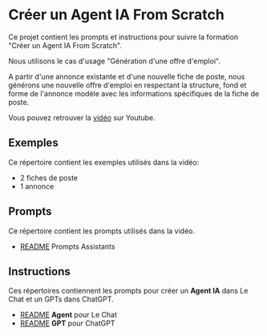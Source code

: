 # Créer un Agent IA From Scratch

Ce projet contient les prompts et instructions pour suivre la formation "Créer un Agent IA From Scratch".

Nous utilisons le cas d'usage "Génération d'une offre d'emploi".

A partir d'une annonce existante et d'une nouvelle fiche de poste, nous générons une nouvelle offre d'emploi en respectant la structure, fond et forme de l'annonce modèle avec les informations spécifiques de la fiche de poste.

Vous pouvez retrouver la [vidéo](https://youtu.be/wGIPXu3IsAY) sur Youtube.

## Exemples

Ce répertoire contient les exemples utilisés dans la vidéo:  

- 2 fiches de poste    
- 1 annonce    

## Prompts

Ce répertoire contient les prompts utilisés dans la vidéo.

- [README](Prompts_Assistants/Readme.md) Prompts Assistants


## Instructions

Ces répertoires contiennent les prompts pour créer un **Agent IA** dans Le Chat et un GPTs dans ChatGPT.

- [README](Instructions_Agent_LeChat/Readme.md) **Agent** pour Le Chat
- [README](Instructions_GPTs_OpenAI/Readme.md) **GPT** pour ChatGPT
